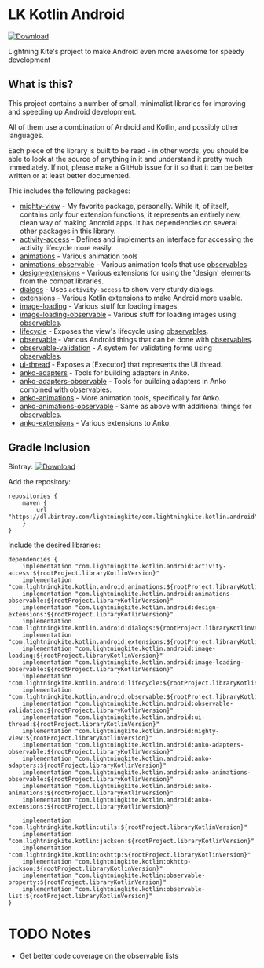 # LK Kotlin Android

[ ![Download](https://api.bintray.com/packages/lightningkite/com.lightningkite.kotlin.android/extensions/images/download.svg) ](https://bintray.com/lightningkite/com.lightningkite.kotlin.android/extensions/_latestVersion)

Lightning Kite's project to make Android even more awesome for speedy development

## What is this?

This project contains a number of small, minimalist libraries for improving and speeding up Android development.

All of them use a combination of Android and Kotlin, and possibly other languages.

Each piece of the library is built to be read - in other words, you should be able to look at the source of anything in it and understand it pretty much immediately.  If not, please make a GitHub issue for it so that it can be better written or at least better documented.

This includes the following packages:

- [mighty-view](mighty-view/README.md) - My favorite package, personally.  While it, of itself, contains only four extension functions, it represents an entirely new, clean way of making Android apps.  It has dependencies on several other packages in this library.
- [activity-access](activity-access/README.md) - Defines and implements an interface for accessing the activity lifecycle more easily.
- [animations](animations/README.md) - Various animation tools
- [animations-observable](animations-observable/README.md) - Various animation tools that use [observables](https://github.com/lightningkite/lk-kotlin)
- [design-extensions](design-extensions/README.md) - Various extensions for using the 'design' elements from the compat libraries.
- [dialogs](dialogs/README.md) - Uses `activity-access` to show very sturdy dialogs.
- [extensions](extensions/README.md) - Various Kotlin extensions to make Android more usable.
- [image-loading](image-loading/README.md) - Various stuff for loading images.
- [image-loading-observable](image-loading-observable/README.md) - Various stuff for loading images using [observables](https://github.com/lightningkite/lk-kotlin).
- [lifecycle](lifecycle/README.md) - Exposes the view's lifecycle using [observables](https://github.com/lightningkite/lk-kotlin).
- [observable](observable/README.md) - Various Android things that can be done with [observables](https://github.com/lightningkite/lk-kotlin).
- [observable-validation](observable-validation/README.md) - A system for validating forms using [observables](https://github.com/lightningkite/lk-kotlin).
- [ui-thread](ui-thread/README.md) - Exposes a [Executor] that represents the UI thread.
- [anko-adapters](anko-adapters/README.md) - Tools for building adapters in Anko.
- [anko-adapters-observable](anko-adapters-observable/README.md) - Tools for building adapters in Anko combined with [observables](https://github.com/lightningkite/lk-kotlin).
- [anko-animations](anko-animations/README.md) - More animation tools, specifically for Anko.
- [anko-animations-observable](anko-animations-observable/README.md) - Same as above with additional things for [observables](https://github.com/lightningkite/lk-kotlin).
- [anko-extensions](anko-extensions/README.md) - Various extensions to Anko.


## Gradle Inclusion

Bintray: [ ![Download](https://api.bintray.com/packages/lightningkite/com.lightningkite.kotlin.android/extensions/images/download.svg) ](https://bintray.com/lightningkite/com.lightningkite.kotlin.android/extensions/_latestVersion)

Add the repository:

```
repositories {
    maven {
        url "https://dl.bintray.com/lightningkite/com.lightningkite.kotlin.android"
    }
}
```

Include the desired libraries:

```
dependencies {
    implementation "com.lightningkite.kotlin.android:activity-access:${rootProject.libraryKotlinVersion}"
    implementation "com.lightningkite.kotlin.android:animations:${rootProject.libraryKotlinVersion}"
    implementation "com.lightningkite.kotlin.android:animations-observable:${rootProject.libraryKotlinVersion}"
    implementation "com.lightningkite.kotlin.android:design-extensions:${rootProject.libraryKotlinVersion}"
    implementation "com.lightningkite.kotlin.android:dialogs:${rootProject.libraryKotlinVersion}"
    implementation "com.lightningkite.kotlin.android:extensions:${rootProject.libraryKotlinVersion}"
    implementation "com.lightningkite.kotlin.android:image-loading:${rootProject.libraryKotlinVersion}"
    implementation "com.lightningkite.kotlin.android:image-loading-observable:${rootProject.libraryKotlinVersion}"
    implementation "com.lightningkite.kotlin.android:lifecycle:${rootProject.libraryKotlinVersion}"
    implementation "com.lightningkite.kotlin.android:observable:${rootProject.libraryKotlinVersion}"
    implementation "com.lightningkite.kotlin.android:observable-validation:${rootProject.libraryKotlinVersion}"
    implementation "com.lightningkite.kotlin.android:ui-thread:${rootProject.libraryKotlinVersion}"
    implementation "com.lightningkite.kotlin.android:mighty-view:${rootProject.libraryKotlinVersion}"
    implementation "com.lightningkite.kotlin.android:anko-adapters-observable:${rootProject.libraryKotlinVersion}"
    implementation "com.lightningkite.kotlin.android:anko-adapters:${rootProject.libraryKotlinVersion}"
    implementation "com.lightningkite.kotlin.android:anko-animations-observable:${rootProject.libraryKotlinVersion}"
    implementation "com.lightningkite.kotlin.android:anko-animations:${rootProject.libraryKotlinVersion}"
    implementation "com.lightningkite.kotlin.android:anko-extensions:${rootProject.libraryKotlinVersion}"
    
    implementation "com.lightningkite.kotlin:utils:${rootProject.libraryKotlinVersion}"
    implementation "com.lightningkite.kotlin:jackson:${rootProject.libraryKotlinVersion}"
    implementation "com.lightningkite.kotlin:okhttp:${rootProject.libraryKotlinVersion}"
    implementation "com.lightningkite.kotlin:okhttp-jackson:${rootProject.libraryKotlinVersion}"
    implementation "com.lightningkite.kotlin:observable-property:${rootProject.libraryKotlinVersion}"
    implementation "com.lightningkite.kotlin:observable-list:${rootProject.libraryKotlinVersion}"
}
```

# TODO Notes

- Get better code coverage on the observable lists
